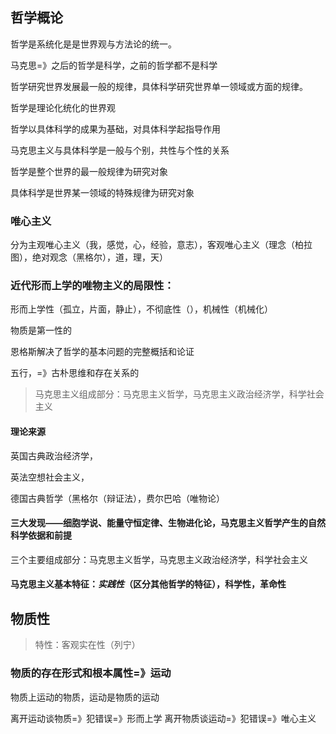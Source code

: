 ## 哲学概论

哲学是系统化是是世界观与方法论的统一。

马克思=》之后的哲学是科学，之前的哲学都不是科学

哲学研究世界发展最一般的规律，具体科学研究世界单一领域或方面的规律。

哲学是理论化统化的世界观

哲学以具体科学的成果为基础，对具体科学起指导作用

马克思主义与具体科学是一般与个别，共性与个性的关系

哲学是整个世界的最一般规律为研究对象

具体科学是世界某一领域的特殊规律为研究对象

###  **唯心主义**
分为主观唯心主义（我，感觉，心，经验，意志），客观唯心主义（理念（柏拉图），绝对观念（黑格尔），道，理，天）

### 近代形而上学的唯物主义的局限性：
形而上学性（孤立，片面，静止），不彻底性（），机械性（机械化）

物质是第一性的

恩格斯解决了哲学的基本问题的完整概括和论证

五行，=》古朴思维和存在关系的


> 马克思主义组成部分：马克思主义哲学，马克思主义政治经济学，科学社会主义

#### 理论来源

英国古典政治经济学，

英法空想社会主义，

德国古典哲学（黑格尔（辩证法），费尔巴哈（唯物论）

#### 三大发现——细胞学说、能量守恒定律、生物进化论，马克思主义哲学产生的自然科学依据和前提

三个主要组成部分：马克思主义哲学，马克思主义政治经济学，科学社会主义

#### 马克思主义基本特征：***实践性***（区分其他哲学的特征），科学性，革命性 

## 物质性
> 特性：客观实在性（列宁）
### 物质的存在形式和根本属性=》运动
物质上运动的物质，运动是物质的运动

离开运动谈物质=》犯错误=》形而上学
离开物质谈运动=》犯错误=》唯心主义







